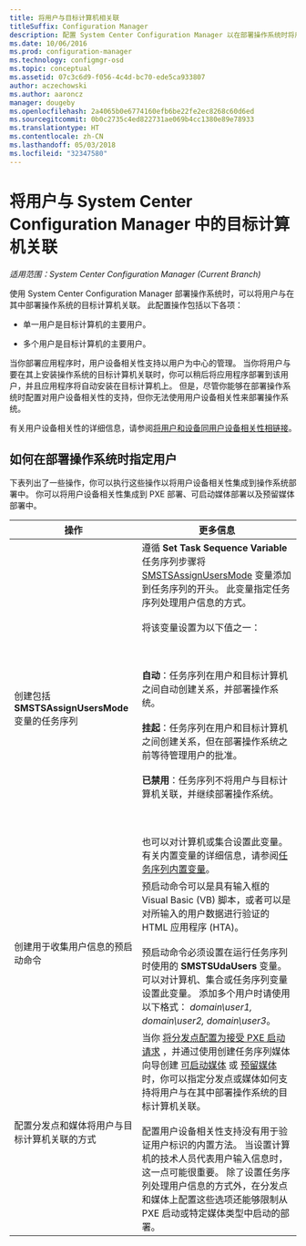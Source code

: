 ```yaml
---
title: 将用户与目标计算机相关联
titleSuffix: Configuration Manager
description: 配置 System Center Configuration Manager 以在部署操作系统时将用户与目标计算机关联。
ms.date: 10/06/2016
ms.prod: configuration-manager
ms.technology: configmgr-osd
ms.topic: conceptual
ms.assetid: 07c3c6d9-f056-4c4d-bc70-ede5ca933807
author: aczechowski
ms.author: aaroncz
manager: dougeby
ms.openlocfilehash: 2a4065b0e6774160efb6be22fe2ec8268c60d6ed
ms.sourcegitcommit: 0b0c2735c4ed822731ae069b4cc1380e89e78933
ms.translationtype: HT
ms.contentlocale: zh-CN
ms.lasthandoff: 05/03/2018
ms.locfileid: "32347580"
---
```

# <a name="associate-users-with-a-destination-computer-in-system-center-configuration-manager"></a>将用户与 System Center Configuration Manager 中的目标计算机关联

*适用范围：System Center Configuration Manager (Current Branch)*

使用 System Center Configuration Manager 部署操作系统时，可以将用户与在其中部署操作系统的目标计算机关联。 此配置操作包括以下各项：  

-   单一用户是目标计算机的主要用户。  

-   多个用户是目标计算机的主要用户。  

 当你部署应用程序时，用户设备相关性支持以用户为中心的管理。 当你将用户与要在其上安装操作系统的目标计算机关联时，你可以稍后将应用程序部署到该用户，并且应用程序将自动安装在目标计算机上。 但是，尽管你能够在部署操作系统时配置对用户设备相关性的支持，但你无法使用用户设备相关性来部署操作系统。  

 有关用户设备相关性的详细信息，请参阅[将用户和设备同用户设备相关性相链接](../../apps/deploy-use/link-users-and-devices-with-user-device-affinity.md)。  

## <a name="how-to-specify-a-user-when-you-deploy-operating-systems"></a>如何在部署操作系统时指定用户  
 下表列出了一些操作，你可以执行这些操作以将用户设备相关性集成到操作系统部署中。 你可以将用户设备相关性集成到 PXE 部署、可启动媒体部署以及预留媒体部署中。  

|操作|更多信息|  
|------------|----------------------|  
|创建包括 **SMSTSAssignUsersMode** 变量的任务序列|遵循 **Set Task Sequence Variable** 任务序列步骤将  [SMSTSAssignUsersMode](../../osd/understand/task-sequence-steps.md#BKMK_SetTaskSequenceVariable) 变量添加到任务序列的开头。 此变量指定任务序列处理用户信息的方式。<br /><br /> 将该变量设置为以下值之一：<br /><br /> <br /><br /> **自动**：任务序列在用户和目标计算机之间自动创建关系，并部署操作系统。<br /><br /> **挂起**：任务序列在用户和目标计算机之间创建关系，但在部署操作系统之前等待管理用户的批准。<br /><br /> **已禁用**：任务序列不将用户与目标计算机关联，并继续部署操作系统。<br /><br /> <br /><br /> 也可以对计算机或集合设置此变量。 有关内置变量的详细信息，请参阅[任务序列内置变量](../../osd/understand/task-sequence-built-in-variables.md)。|  
|创建用于收集用户信息的预启动命令|预启动命令可以是具有输入框的 Visual Basic (VB) 脚本，或者可以是对所输入的用户数据进行验证的 HTML 应用程序 (HTA)。<br /><br /> 预启动命令必须设置在运行任务序列时使用的 **SMSTSUdaUsers** 变量。 可以对计算机、集合或任务序列变量设置此变量。 添加多个用户时请使用以下格式： *domain\user1, domain\user2, domain\user3*。|  
|配置分发点和媒体将用户与目标计算机关联的方式|当你 [将分发点配置为接受 PXE 启动请求](https://technet.microsoft.com/library/mt627944\(TechNet.10\).aspx#BKMK_PXEDistributionPoint) ，并通过使用创建任务序列媒体向导创建 [可启动媒体](http://technet.microsoft.com/library/mt627921\(TechNet.10\).aspx) 或 [预留媒体](https://technet.microsoft.com/library/mt627922\(TechNet.10\).aspx) 时，你可以指定分发点或媒体如何支持将用户与在其中部署操作系统的目标计算机关联。<br /><br /> 配置用户设备相关性支持没有用于验证用户标识的内置方法。 当设置计算机的技术人员代表用户输入信息时，这一点可能很重要。 除了设置任务序列处理用户信息的方式外，在分发点和媒体上配置这些选项还能够限制从 PXE 启动或特定媒体类型中启动的部署。|  
